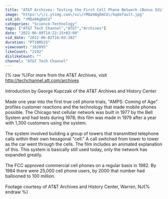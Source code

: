 ```yaml
---
title: "AT&T Archives: Testing the First Cell Phone Network (Bonus Edition)"
image: "https:\/\/i.ytimg.com\/vi\/rMQa9AgDmCU\/hqdefault.jpg"
vid_id: "rMQa9AgDmCU"
categories: "Science-Technology"
tags: ["AT&T Tech Channel","AT&T","Archives"]
date: "2022-06-09T14:22:15+03:00"
vid_date: "2012-06-02T16:03:38Z"
duration: "PT10M52S"
viewcount: "162095"
likeCount: "2192"
dislikeCount: ""
channel: "AT&T Tech Channel"
---
```

{% raw %}For more from the AT&amp;T Archives, visit <a rel="nofollow" target="blank" href="http://techchannel.att.com/archives">http://techchannel.att.com/archives</a><br /><br />Introduction by George Kupczak of the AT&amp;T Archives and History Center<br /><br />Made one year into the first true cell phone trials, &quot;AMPS: Coming of Age&quot; profiles customer reactions and the technology that made mobile phones possible. The Chicago test cellular network was built in 1977 by the Bell System and had tests during 1978; this film was made in 1979 after a year with 1,300 customers using the system.<br /><br />The system involved building a group of towers that transmitted telephone calls within their own hexagonal &quot;cell.&quot; A call switched from tower to tower as the car went through the cells. The film includes an animated explanation of this. This system is basically still used today, only the network has expanded greatly.<br /><br />The FCC approved commercial cell phones on a regular basis in 1982. By 1984 there were 25,000 cell phone users, by 2000 that number had ballooned to 100 million.<br /><br />Footage courtesy of AT&amp;T Archives and History Center, Warren, NJ{% endraw %}
